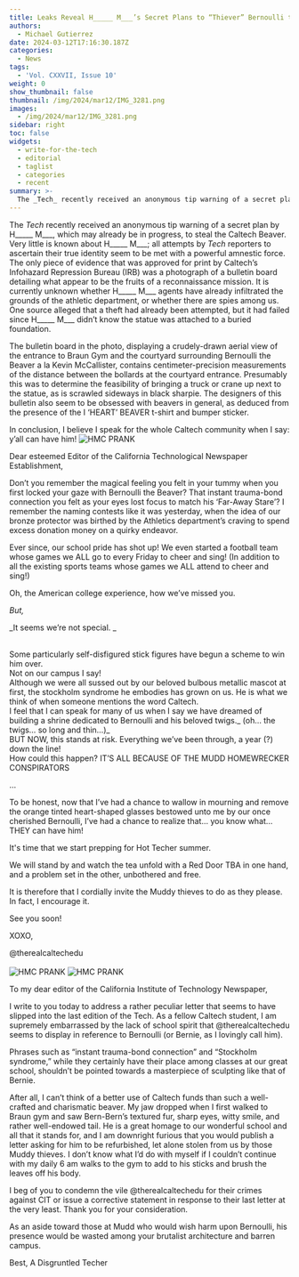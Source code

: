 ```yaml
---
title: Leaks Reveal H_____ M___’s Secret Plans to “Thiever” Bernoulli the Beaver Statue
authors:
  - Michael Gutierrez
date: 2024-03-12T17:16:30.187Z
categories:
  - News
tags:
  - 'Vol. CXXVII, Issue 10'
weight: 0
show_thumbnail: false
thumbnail: /img/2024/mar12/IMG_3281.png
images:
  - /img/2024/mar12/IMG_3281.png
sidebar: right
toc: false
widgets:
  - write-for-the-tech
  - editorial
  - taglist
  - categories
  - recent
summary: >-
  The _Tech_ recently received an anonymous tip warning of a secret plan by H_____ M___, which may already be in progress, to steal the Caltech Beaver.
---
```


The _Tech_ recently received an anonymous tip warning of a secret plan by H_____ M___, which may already be in progress, to steal the Caltech Beaver. Very little is known about H_____ M___; all attempts by _Tech_ reporters to ascertain their true identity seem to be met with a powerful amnestic force. The only piece of evidence that was approved for print by Caltech’s Infohazard Repression Bureau (IRB) was a photograph of a bulletin board detailing what appear to be the fruits of a reconnaissance mission. It is currently unknown whether H_____ M___ agents have already infiltrated the grounds of the athletic department, or whether there are spies among us. One source alleged that a theft had already been attempted, but it had failed since H_____ M___ didn’t know the statue was attached to a buried foundation.

The bulletin board in the photo, displaying a crudely-drawn aerial view of the entrance to Braun Gym and the courtyard surrounding Bernoulli the Beaver a la Kevin McCallister, contains centimeter-precision measurements of the distance between the bollards at the courtyard entrance. Presumably this was to determine the feasibility of bringing a truck or crane up next to the statue, as is scrawled sideways in black sharpie. The designers of this bulletin also seem to be obsessed with beavers in general, as deduced from the presence of the I ‘HEART’ BEAVER t-shirt and bumper sticker.

In conclusion, I believe I speak for the whole Caltech community when I say: y’all can have him!
![HMC PRANK](/img/2024/mar12/hmc_prank.jpg)

Dear esteemed Editor of the California Technological Newspaper Establishment, 

Don’t you remember the magical feeling you felt in your tummy when you first locked your gaze with Bernoulli the Beaver? That instant trauma-bond connection you felt as your eyes lost focus to match his ‘Far-Away Stare’? I remember the naming contests like it was yesterday, when the idea of our bronze protector was birthed by the Athletics department’s craving to spend excess donation money on a quirky endeavor.

Ever since, our school pride has shot up! We even started a football team whose games we ALL go to every Friday to cheer and sing! (In addition to all the existing sports teams whose games we ALL attend to cheer and sing!) 

Oh, the American college experience, how we’ve missed you.

_But,_

_It seems we’re not special. _

 \
Some particularly self-disfigured stick figures have begun a scheme to win him over.  \
Not on our campus I say! \
Although we were all sussed out by our beloved bulbous metallic mascot at first, the stockholm syndrome he embodies has grown on us. He is what we think of when someone mentions the word Caltech.  \
I feel that I can speak for many of us when I say we have dreamed of building a shrine dedicated to Bernoulli and his beloved twigs._ (oh… the twigs… so long and thin…)_ \
BUT NOW, this stands at risk. Everything we’ve been through, a year (?) down the line! \
How could this happen? IT’S ALL BECAUSE OF THE MUDD HOMEWRECKER CONSPIRATORS

…

To be honest, now that I’ve had a chance to wallow in mourning and remove the orange tinted heart-shaped glasses bestowed unto me by our once cherished Bernoulli, I’ve had a chance to realize that… you know what… THEY can have him!

It's time that we start prepping for Hot Techer summer.

We will stand by and watch the tea unfold with a Red Door TBA in one hand, and a problem set in the other, unbothered and free.

It is therefore that I cordially invite the Muddy thieves to do as they please. In fact, I encourage it.

See you soon!

XOXO,

@therealcaltechedu \
 \
![HMC PRANK](/img/2024/mar12/IMG_3281.png)
![HMC PRANK](/img/2024/mar12/IMG_3283.png)

To my dear editor of the California Institute of Technology Newspaper, 

I write to you today to address a rather peculiar letter that seems to have slipped into the last edition of the Tech. As a fellow Caltech student, I am supremely embarrassed by the lack of school spirit that @therealcaltechedu seems to display in reference to Bernoulli (or Bernie, as I lovingly call him). 

Phrases such as “instant trauma-bond connection” and “Stockholm syndrome,” while they certainly have their place among classes at our great school, shouldn’t be pointed towards a masterpiece of sculpting like that of Bernie. 

After all, I can’t think of a better use of Caltech funds than such a well-crafted and charismatic beaver. My jaw dropped when I first walked to Braun gym and saw Bern-Bern’s textured fur, sharp eyes, witty smile, and rather well-endowed tail. He is a great homage to our wonderful school and all that it stands for, and I am downright furious that you would publish a letter asking for him to be refurbished, let alone stolen from us by those Muddy thieves. I don’t know what I’d do with myself if I couldn’t continue with my daily 6 am walks to the gym to add to his sticks and brush the leaves off his body. 

I beg of you to condemn the vile @therealcaltechedu for their crimes against CIT or issue a corrective statement in response to their last letter at the very least. Thank you for your consideration.

As an aside toward those at Mudd who would wish harm upon Bernoulli, his presence would be wasted among your brutalist architecture and barren campus. 

Best, A Disgruntled Techer
